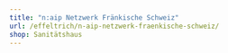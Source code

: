 ```yaml
---
title: "n:aip Netzwerk Fränkische Schweiz"
url: /effeltrich/n-aip-netzwerk-fraenkische-schweiz/
shop: Sanitätshaus
---
```

